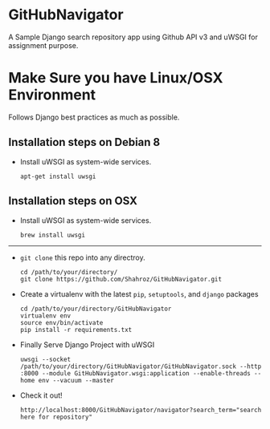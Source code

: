 # GitHubNavigator
A Sample Django search repository app using Github API v3 and uWSGI for assignment purpose.

# Make Sure you have Linux/OSX Environment

Follows Django best practices as much as possible. 

Installation steps on Debian 8
------------------------------

- Install uWSGI as system-wide services.

    ```
    apt-get install uwsgi
    ```

Installation steps on OSX
------------------------------

- Install uWSGI as system-wide services.

    ```
    brew install uwsgi
    ```
------------------------------
- `git clone` this repo into any directroy.

    ```
    cd /path/to/your/directory/
    git clone https://github.com/Shahroz/GitHubNavigator.git
    ```

- Create a virtualenv with the latest `pip`, `setuptools`, and `django` packages
    ```
    cd /path/to/your/directory/GitHubNavigator
    virtualenv env
    source env/bin/activate
    pip install -r requirements.txt
    ```
- Finally Serve Django Project with uWSGI
    ```
    uwsgi --socket /path/to/your/directory/GitHubNavigator/GitHubNavigator.sock --http :8000 --module GitHubNavigator.wsgi:application --enable-threads --home env --vacuum --master
    ```
- Check it out!

    ```
    http://localhost:8000/GitHubNavigator/navigator?search_term="search here for repository"
    ```
